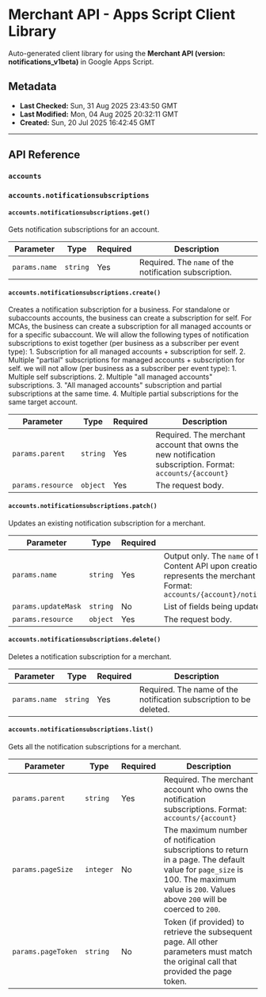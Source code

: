 # Merchant API - Apps Script Client Library

Auto-generated client library for using the **Merchant API (version: notifications_v1beta)** in Google Apps Script.

## Metadata

- **Last Checked:** Sun, 31 Aug 2025 23:43:50 GMT
- **Last Modified:** Mon, 04 Aug 2025 20:32:11 GMT
- **Created:** Sun, 20 Jul 2025 16:42:45 GMT



---

## API Reference

### `accounts`

### `accounts.notificationsubscriptions`

#### `accounts.notificationsubscriptions.get()`

Gets notification subscriptions for an account.

| Parameter | Type | Required | Description |
|---|---|---|---|
| `params.name` | `string` | Yes | Required. The `name` of the notification subscription. |

#### `accounts.notificationsubscriptions.create()`

Creates a notification subscription for a business. For standalone or subaccounts accounts, the business can create a subscription for self. For MCAs, the business can create a subscription for all managed accounts or for a specific subaccount. We will allow the following types of notification subscriptions to exist together (per business as a subscriber per event type): 1. Subscription for all managed accounts + subscription for self. 2. Multiple "partial" subscriptions for managed accounts + subscription for self. we will not allow (per business as a subscriber per event type): 1. Multiple self subscriptions. 2. Multiple "all managed accounts" subscriptions. 3. "All managed accounts" subscription and partial subscriptions at the same time. 4. Multiple partial subscriptions for the same target account.

| Parameter | Type | Required | Description |
|---|---|---|---|
| `params.parent` | `string` | Yes | Required. The merchant account that owns the new notification subscription. Format: `accounts/{account}` |
| `params.resource` | `object` | Yes | The request body. |

#### `accounts.notificationsubscriptions.patch()`

Updates an existing notification subscription for a merchant.

| Parameter | Type | Required | Description |
|---|---|---|---|
| `params.name` | `string` | Yes | Output only. The `name` of the notification configuration. Generated by the Content API upon creation of a new `NotificationSubscription`. The `account` represents the merchant ID of the merchant that owns the configuration. Format: `accounts/{account}/notificationsubscriptions/{notification_subscription}` |
| `params.updateMask` | `string` | No | List of fields being updated. |
| `params.resource` | `object` | Yes | The request body. |

#### `accounts.notificationsubscriptions.delete()`

Deletes a notification subscription for a merchant.

| Parameter | Type | Required | Description |
|---|---|---|---|
| `params.name` | `string` | Yes | Required. The name of the notification subscription to be deleted. |

#### `accounts.notificationsubscriptions.list()`

Gets all the notification subscriptions for a merchant.

| Parameter | Type | Required | Description |
|---|---|---|---|
| `params.parent` | `string` | Yes | Required. The merchant account who owns the notification subscriptions. Format: `accounts/{account}` |
| `params.pageSize` | `integer` | No | The maximum number of notification subscriptions to return in a page. The default value for `page_size` is 100. The maximum value is `200`. Values above `200` will be coerced to `200`. |
| `params.pageToken` | `string` | No | Token (if provided) to retrieve the subsequent page. All other parameters must match the original call that provided the page token. |